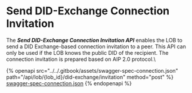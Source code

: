 # Send DID-Exchange Connection Invitation

The _**Send DID-Exchange Connection Invitation API**_ enables the LOB to send a DID Exchange-based connection invitation to a peer. This API can only be used if the LOB knows the public DID of the recipient. The connection invitation is prepared based on AIP 2.0 protocol.\


{% openapi src="../../.gitbook/assets/swagger-spec-connection.json" path="/api/lob/{lob_id}/did-exchange/invitation" method="post" %}
[swagger-spec-connection.json](../../.gitbook/assets/swagger-spec-connection.json)
{% endopenapi %}



